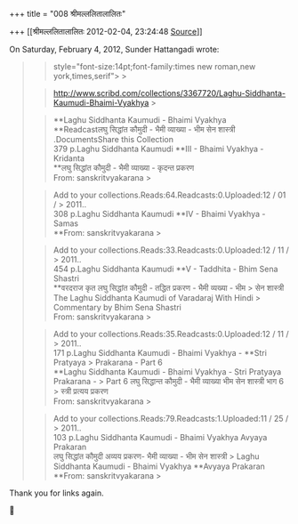 +++
title = "008 श्रीमल्ललितालालितः"

+++
[[श्रीमल्ललितालालितः	2012-02-04, 23:24:48 [Source](https://groups.google.com/g/samskrita/c/L9l7Tww6fXQ)]]



  
  
On Saturday, February 4, 2012, Sunder Hattangadi wrote:  

> 
> >  style="font-size:14pt;font-family:times new roman,new york,times,serif"> >
> 
> > 
> > 
> > 
> > <http://www.scribd.com/collections/3367720/Laghu-Siddhanta-Kaumudi-Bhaimi-Vyakhya> >
> 
> > 
> > 
> > 
> > 
> > **Laghu Siddhanta Kaumudi - Bhaimi Vyakhya  
> **Readcastलघु सिद्धांत कौमुदी - भैमी व्याख्या - भीम सेन शास्त्री  
> .DocumentsShare this Collection  
> 379 p.Laghu Siddhanta Kaumudi **III - Bhaimi Vyakhya - Kridanta  
> **लघु सिद्धांत कौमुदी - भैमी व्याख्या - कृदन्त प्रकरण  
> From: sanskritvyakarana >
> 
> > 
> > Add to your collections.Reads:64.Readcasts:0.Uploaded:12 / 01 / > 2011..  
> 308 p.Laghu Siddhanta Kaumudi **IV - Bhaimi Vyakhya - Samas  
> **From: sanskritvyakarana >
> 
> > 
> > Add to your collections.Reads:33.Readcasts:0.Uploaded:12 / 11 / > 2011..  
> 454 p.Laghu Siddhanta Kaumudi **V - Taddhita - Bhim Sena Shastri  
> **वरदराज कृत लघु सिद्धांत कौमुदी - तद्धित प्रकरण - भैमी व्यख्या - भीम > सेन शास्त्री The Laghu Siddhanta Kaumudi of Varadaraj With Hindi > Commentary by Bhim Sena Shastri  
> From: sanskritvyakarana >
> 
> > 
> > Add to your collections.Reads:35.Readcasts:0.Uploaded:12 / 11 / > 2011..  
> 171 p.Laghu Siddhanta Kaumudi - Bhaimi Vyakhya - **Stri Pratyaya > Prakarana - Part 6  
> **Laghu Siddhanta Kaumudi - Bhaimi Vyakhya - Stri Pratyaya Prakarana - > Part 6 लघु सिद्धान्त कौमुदी - भैमी व्याख्या भीम सेन शास्त्री भाग 6 > स्त्री प्रत्यय प्रकरण  
> From: sanskritvyakarana >
> 
> > 
> > Add to your collections.Reads:79.Readcasts:1.Uploaded:11 / 25 / > 2011..  
> 103 p.Laghu Siddhanta Kaumudi - Bhaimi Vyakhya Avyaya Prakaran  
> लघु सिद्धांत कौमुदी अव्यय प्रकरण- भैमी व्याख्या - भीम सेन शास्त्री > Laghu Siddhanta Kaumudi - Bhaimi Vyakhya **Avyaya Prakaran  
> **From: sanskritvyakarana >
> 
> > 
> > 

  

Thank you for links again.



